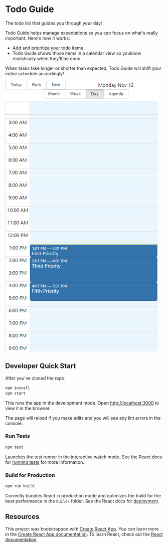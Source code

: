 # Todo Guide

The todo list that guides you through your day!

Todo Guide helps manage expectations so you can focus on what's really important. Here's how it works:

* Add and prioritize your todo items
* Todo Guide shows those items in a calendar view so youknow realistically when they'll be done

When tasks take longer or shorter than expected, Todo Guide will shift your entire schedule accordingly!

 ![automatic scheduling](./docs/auto-schedule.gif)

## Developer Quick Start

After you've cloned the repo:

```bash
npm install
npm start
```

This runs the app in the development mode. Open [http://localhost:3000](http://localhost:3000) to view it in the browser.

The page will reload if you make edits and you will see any lint errors in the console.

### Run Tests

```bash
npm test
```

Launches the test runner in the interactive watch mode. See the React docs for [running tests](https://facebook.github.io/create-react-app/docs/running-tests) for more information.

### Build for Production

```bash
npm run build
```

Correctly bundles React in production mode and optimizes the build for the best performance in the `build/` folder. See the React docs for [deployment](https://facebook.github.io/create-react-app/docs/deployment).

## Resources

This project was bootstrapped with [Create React App](https://github.com/facebook/create-react-app). You can learn more in the [Create React App documentation](https://facebook.github.io/create-react-app/docs/getting-started). To learn React, check out the [React documentation](https://reactjs.org/).
